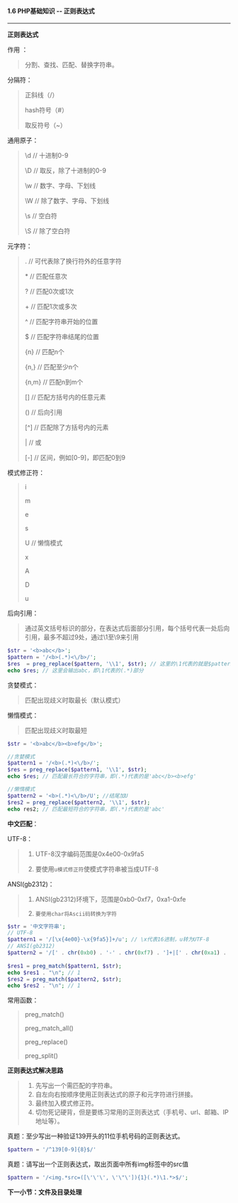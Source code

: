 #### 1.6 PHP基础知识 -- 正则表达式
***

**正则表达式**

作用 ：

> 分割、查找、匹配、替换字符串。

分隔符：

> 正斜线（/）
> 
> hash符号（#）
> 
> 取反符号（~）

通用原子：

> \d // 十进制0-9
> 
> \D // 取反，除了十进制的0-9
> 
> \w // 数字、字母、下划线
> 
> \W // 除了数字、字母、下划线
> 
> \s // 空白符
> 
> \S // 除了空白符

元字符：
> . // 可代表除了换行符外的任意字符
> 
> \* // 匹配任意次
> 
> ? // 匹配0次或1次
> 
> \+ // 匹配1次或多次
> 
> ^ // 匹配字符串开始的位置
> 
> $ // 匹配字符串结尾的位置
> 
> {n} // 匹配n个
> 
> {n,} // 匹配至少n个
> 
> {n,m} // 匹配n到m个
> 
> [] // 匹配方括号内的任意元素
> 
> () // 后向引用
> 
> [^] // 匹配除了方括号内的元素
> 
> | // 或
> 
> [-] // 区间，例如[0-9]，即匹配0到9

模式修正符：

> i
> 
> m
> 
> e 
> 
> s
> 
> U // 懒惰模式
> 
> x
> 
> A
> 
> D
> 
> u

后向引用：

> 通过英文括号标识的部分，在表达式后面部分引用，每个括号代表一处后向引用，最多不超过9处，通过\1至\9来引用
```php
$str = '<b>abc</b>';
$pattern = '/<b>(.*)<\/b>/';
$res  = preg_replace($pattern, '\\1', $str); // 这里的\1代表的就是$pattern中括号括起来部分匹配到的字符串，通过\1的形式可以识别并在正则表达式或其它地方引用。
echo $res; // 这里会输出abc，即\1代表的(.*)部分
```

贪婪模式：

> 匹配出现歧义时取最长（默认模式）

懒惰模式：

> 匹配出现歧义时取最短

```php
$str = '<b>abc</b><b>efg</b>';

//贪婪模式
$pattern1 = '/<b>(.*)<\/b>/';
$res = preg_replace($pattern1, '\\1', $str);
echo $res; // 匹配最长符合的字符串，即(.*)代表的是'abc</b><b>efg'

//懒惰模式
$pattern2 = '<b>(.*)<\/b>/U'; //结尾加U
$res2 = preg_replace($pattern2, '\\1', $str);
echo res2; // 匹配最短符合的字符串，即(.*)代表的是'abc'
```

**中文匹配**：

UTF-8：
> 1. UTF-8汉字编码范围是0x4e00-0x9fa5
> 
> 2. 要使用`u模式修正符`使模式字符串被当成UTF-8


ANSI(gb2312)：
> 1. ANSI(gb2312)环境下，范围是0xb0-0xf7，0xa1-0xfe
> 
> 2. `要使用char将Ascii码转换为字符`

```php
$str = '中文字符串';
// UTF-8
$pattern1 = '/[\x{4e00}-\x{9fa5}]+/u'; // \x代表16进制，u转为UTF-8
// ANSI(gb2312)
$pattern2 = '/[' . chr(0xb0) . '-' . chr(0xf7) . ']+|[' . chr(0xa1) . '-' . chr(0xfe) . ']+/';
 
$res1 = preg_match($pattern1, $str);
echo $res1 . "\n"; // 1
$res2 = preg_match($pattern2, $str);
echo $res2 . "\n"; // 1
```


常用函数：

> preg_match()
> 
> preg_match_all()
> 
> preg_replace()
> 
> preg_split()

**正则表达式解决思路**
> 1. 先写出一个需匹配的字符串。
> 2. 自左向右按顺序使用正则表达式的原子和元字符进行拼接。
> 3. 最终加入模式修正符。
> 4. 切勿死记硬背，但是要练习常用的正则表达式（手机号、url、邮箱、IP地址等）。

真题：至少写出一种验证139开头的11位手机号码的正则表达式。
```php
$pattern = '/^139[0-9]{8}$/'
```

真题：请写出一个正则表达式，取出页面中所有img标签中的src值
```php
$pattern = '/<img.*src=([\'\'\', \'\"\']){1}(.*)\1.*>$/';
```
**下一小节：文件及目录处理**
